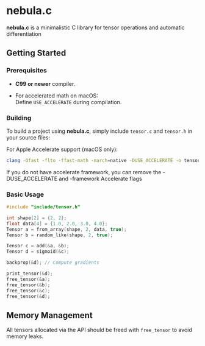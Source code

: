 # nebula.c

**nebula.c** is a minimalistic C library for tensor operations and automatic differentiation



## Getting Started

### Prerequisites

-   **C99 or newer** compiler.
    
-   For accelerated math on macOS:  
    Define `USE_ACCELERATE` during compilation.
    

### Building

To build a project using **nebula.c**, simply include `tensor.c` and `tensor.h` in your source files:

For Apple Accelerate support (macOS only):

```bash
clang -Ofast -flto -ffast-math -march=native -DUSE_ACCELERATE -o tensor main.c src/*.c -framework Accelerate && ./tensor
```

If you do not have accelerate framework, you can remove the -DUSE_ACCELERATE and -framework Accelerate flags


### Basic Usage

```c
#include "include/tensor.h"

int shape[2] = {2, 2};
float data[4] = {1.0, 2.0, 3.0, 4.0};
Tensor a = from_array(shape, 2, data, true);
Tensor b = random_like(shape, 2, true);

Tensor c = add(&a, &b);
Tensor d = sigmoid(&c);

backprop(&d); // Compute gradients

print_tensor(&d);
free_tensor(&a);
free_tensor(&b);
free_tensor(&c);
free_tensor(&d);

```

## Memory Management

All tensors allocated via the API should be freed with `free_tensor` to avoid memory leaks.
